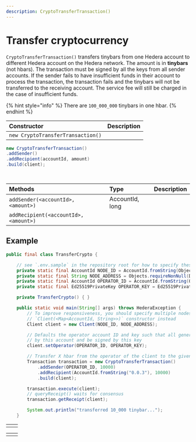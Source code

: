 ```yaml
---
description: CryptoTransferTransaction()
---
```


# Transfer cryptocurrency

`CryptoTransferTransaction()` transfers tinybars from one Hedera account to different Hedera account on the Hedera network. The amount is in **tinybars** \(not hbars\). The transaction must be signed by all the keys from all sender accounts. If the sender fails to have insufficient funds in their account to process the transaction, the transaction fails and the tinybars will not be transferred to the receiving account. The service fee will still be charged in the case of insufficient funds.

{% hint style="info" %}
There are `100_000_000` tinybars in one hbar.
{% endhint %}

| Constructor | Description |
| :--- | :--- |
| `new CryptoTransferTransaction()` |  |

```java
new CryptoTransferTransaction()
.addSender()
.addRecipient(accountId, amount)
.build(client);




```

| Methods | Type | Description |
| :--- | :--- | :--- |
| `addSender(<accountId>, <amount>)` | AccountId, long |  |
| `addRecipient(<accountId>, <amount>)` |  |  |

## Example

```java
public final class TransferCrypto {

    // see `.env.sample` in the repository root for how to specify these values // or set environment variables with the same names
    private static final AccountId NODE_ID = AccountId.fromString(Objects.requireNonNull(Dotenv.load().get("NODE_ID")));
    private static final String NODE_ADDRESS = Objects.requireNonNull(Dotenv.load().get("NODE_ADDRESS"));
    private static final AccountId OPERATOR_ID = AccountId.fromString(Objects.requireNonNull(Dotenv.load().get("OPERATOR_ID")));
    private static final Ed25519PrivateKey OPERATOR_KEY = Ed25519PrivateKey.fromString(Objects.requireNonNull(Dotenv.load().get("OPERATOR_KEY")));

    private TransferCrypto() { }

    public static void main(String[] args) throws HederaException {
        // To improve responsiveness, you should specify multiple nodes using the
        // `Client(<Map<AccountId, String>>)` constructor instead
        Client client = new Client(NODE_ID, NODE_ADDRESS);

        // Defaults the operator account ID and key such that all generated transactions will be paid for
        // by this account and be signed by this key
        client.setOperator(OPERATOR_ID, OPERATOR_KEY);

        // Transfer X hbar from the operator of the client to the given account ID
        Transaction transaction = new CryptoTransferTransaction()
            .addSender(OPERATOR_ID, 10000)
            .addRecipient(AccountId.fromString("0.0.3"), 10000)
            .build(client);

        transaction.execute(client);
        // queryReceipt() waits for consensus
        transaction.getReceipt(client);

        System.out.println("transferred 10_000 tinybar...");
    }
```

|  |  |
| :--- | :--- |
|  |  |

|  |  |
| :--- | :--- |
|  |  |

```java

```

